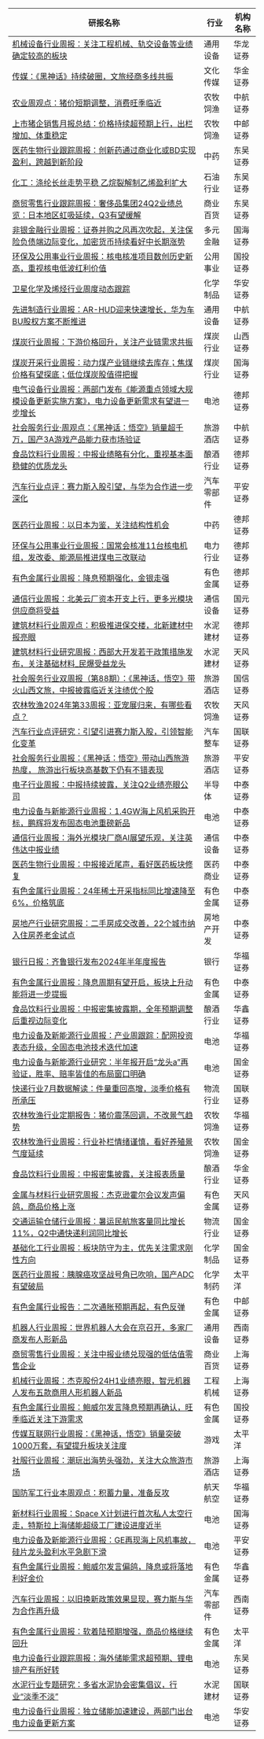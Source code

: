| 研报名称 | 行业 | 机构名称 |
|------|----------|--------------|
| [机械设备行业周报：关注工程机械、轨交设备等业绩确定较高的板块](https://pdf.dfcfw.com/pdf/H3_AP202408251639443292_1.pdf?1724657609000.pdf) | 通用设备 | 华龙证券| 
| [传媒：《黑神话》持续破圈，文旅经商多线共振](https://pdf.dfcfw.com/pdf/H3_AP202408251639444654_1.pdf?1724664269000.pdf) | 文化传媒 | 华金证券| 
| [农业周观点：猪价短期调整，消费旺季临近](https://pdf.dfcfw.com/pdf/H3_AP202408251639444703_1.pdf?1724664388000.pdf) | 农牧饲渔 | 中航证券| 
| [上市猪企销售月报总结：价格持续超预期上行，出栏增加、体重稳定](https://pdf.dfcfw.com/pdf/H3_AP202408251639444869_1.pdf?1724662576000.pdf) | 农牧饲渔 | 中邮证券| 
| [医药生物行业跟踪周报：创新药通过商业化或BD实现盈利，跨越到新阶段](https://pdf.dfcfw.com/pdf/H3_AP202408261639445261_1.pdf?1724630563000.pdf) | 中药 | 东吴证券| 
| [化工：涤纶长丝走势平稳 乙烷裂解制乙烯盈利扩大](https://pdf.dfcfw.com/pdf/H3_AP202408261639445482_1.pdf?1724667383000.pdf) | 石油行业 | 东吴证券| 
| [商贸零售行业跟踪周报：奢侈品集团24Q2业绩总览：日本地区虹吸延续，Q3有望缓解](https://pdf.dfcfw.com/pdf/H3_AP202408261639445484_1.pdf?1724639499000.pdf) | 商业百货 | 东吴证券| 
| [非银金融行业周报：证券并购之风再次吹起，关注保险负债端边际变化，加密货币持续看好中长期涨势](https://pdf.dfcfw.com/pdf/H3_AP202408261639445441_1.pdf?1724666670000.pdf) | 多元金融 | 国海证券| 
| [环保及公用事业行业周报：核电核准项目数创历史新高，重视核电低波红利价值](https://pdf.dfcfw.com/pdf/H3_AP202408261639445504_1.pdf?1724664161000.pdf) | 公用事业 | 国投证券| 
| [卫星化学及烯烃行业周度动态跟踪](https://pdf.dfcfw.com/pdf/H3_AP202408261639445529_1.pdf?1724658754000.pdf) | 化学制品 | 华安证券| 
| [先进制造行业周报：AR-HUD迎来快速增长，华为车BU股权方案不断推进](https://pdf.dfcfw.com/pdf/H3_AP202408261639445620_1.pdf?1724664595000.pdf) | 通用设备 | 中航证券| 
| [煤炭行业周报：下游价格回升，关注产业链需求共振](https://pdf.dfcfw.com/pdf/H3_AP202408251639445198_1.pdf?1724663345000.pdf) | 煤炭行业 | 山西证券| 
| [煤炭开采行业周报：动力煤产业链继续去库存；焦煤价格有望探底；低位煤炭股值得把握](https://pdf.dfcfw.com/pdf/H3_AP202408261639445451_1.pdf?1724658555000.pdf) | 煤炭行业 | 国海证券| 
| [电气设备行业周报：两部门发布《能源重点领域大规模设备更新实施方案》，电力设备更新需求有望进一步增长](https://pdf.dfcfw.com/pdf/H3_AP202408261639446000_1.pdf?1724659667000.pdf) | 电池 | 德邦证券| 
| [社会服务行业·周观点：《黑神话：悟空》销量超千万，国产3A游戏产品能力获市场验证](https://pdf.dfcfw.com/pdf/H3_AP202408261639445636_1.pdf?1724671396000.pdf) | 旅游酒店 | 中航证券| 
| [食品饮料行业周报：中报业绩略有分化，重视基本面稳健的优质龙头](https://pdf.dfcfw.com/pdf/H3_AP202408261639446027_1.pdf?1724667078000.pdf) | 酿酒行业 | 德邦证券| 
| [汽车行业点评：赛力斯入股引望，与华为合作进一步深化](https://pdf.dfcfw.com/pdf/H3_AP202408261639445736_1.pdf?1724661691000.pdf) | 汽车零部件 | 平安证券| 
| [医药行业周报：以日本为鉴，关注结构性机会](https://pdf.dfcfw.com/pdf/H3_AP202408261639446035_1.pdf?1724659774000.pdf) | 中药 | 德邦证券| 
| [环保与公用事业行业周报：国常会核准11台核电机组，发改委、能源局推进煤电三改联动](https://pdf.dfcfw.com/pdf/H3_AP202408261639446038_1.pdf?1724659843000.pdf) | 电力行业 | 德邦证券| 
| [有色金属行业周报：降息预期强化，金银走强](https://pdf.dfcfw.com/pdf/H3_AP202408261639446047_1.pdf?1724659925000.pdf) | 有色金属 | 德邦证券| 
| [通信行业周报：北美云厂资本开支上行，更多光模块供应商将受益](https://pdf.dfcfw.com/pdf/H3_AP202408261639446061_1.pdf?1724664161000.pdf) | 通信设备 | 国元证券| 
| [建筑材料行业周观点：积极推进保交楼，北新建材中报亮眼](https://pdf.dfcfw.com/pdf/H3_AP202408261639446036_1.pdf?1724659843000.pdf) | 水泥建材 | 德邦证券| 
| [建筑材料行业研究周报：西部大开发若干政策措施发布，关注基础材料_民爆受益龙头](https://pdf.dfcfw.com/pdf/H3_AP202408261639446126_1.pdf?1724660937000.pdf) | 水泥建材 | 天风证券| 
| [社会服务行业双周报（第88期）：《黑神话，悟空》带火山西文旅，中报披露临近关注绩优个股](https://pdf.dfcfw.com/pdf/H3_AP202408261639446140_1.pdf?1724661305000.pdf) | 旅游酒店 | 国信证券| 
| [农林牧渔2024年第33周报：亚宠展归来，有哪些看点？](https://pdf.dfcfw.com/pdf/H3_AP202408261639446123_1.pdf?1724672295000.pdf) | 农牧饲渔 | 天风证券| 
| [汽车行业点评研究：引望引进赛力斯入股，引领智能化变革](https://pdf.dfcfw.com/pdf/H3_AP202408261639446265_1.pdf?1724664754000.pdf) | 汽车整车 | 国联证券| 
| [社会服务行业周报：《黑神话：悟空》带动山西旅游热度， 旅游出行板块高基数下仍有不错表现](https://pdf.dfcfw.com/pdf/H3_AP202408261639446551_1.pdf?1724666886000.pdf) | 旅游酒店 | 平安证券| 
| [电子行业周报：中报持续披露，关注Q2业绩亮眼公司](https://pdf.dfcfw.com/pdf/H3_AP202408261639446626_1.pdf?1724663529000.pdf) | 半导体 | 中泰证券| 
| [电力设备与新能源行业周报：1.4GW海上风机采购开标，鹏辉将发布固态电池重磅新品](https://pdf.dfcfw.com/pdf/H3_AP202408261639446625_1.pdf?1724667710000.pdf) | 电池 | 中泰证券| 
| [通信行业周报：海外光模块厂商AI展望乐观，关注英伟达中报业绩](https://pdf.dfcfw.com/pdf/H3_AP202408261639446627_1.pdf?1724663529000.pdf) | 通信设备 | 中泰证券| 
| [医药生物行业周报：中报接近尾声，看好医药板块修复](https://pdf.dfcfw.com/pdf/H3_AP202408261639446684_1.pdf?1724666959000.pdf) | 医药商业 | 中泰证券| 
| [有色金属行业周报：24年稀土开采指标同比增速降至6%，价格筑底](https://pdf.dfcfw.com/pdf/H3_AP202408261639446685_1.pdf?1724663839000.pdf) | 有色金属 | 中泰证券| 
| [房地产行业研究周报：二手房成交改善，22个城市纳入住房养老金试点](https://pdf.dfcfw.com/pdf/H3_AP202408261639446630_1.pdf?1724669360000.pdf) | 房地产开发 | 中泰证券| 
| [银行日报：齐鲁银行发布2024年半年度报告](https://pdf.dfcfw.com/pdf/H3_AP202408261639446932_1.pdf?1724665074000.pdf) | 银行 | 华福证券| 
| [有色金属行业周报：降息周期有望开启，板块上升动能将进一步提振](https://pdf.dfcfw.com/pdf/H3_AP202408261639446689_1.pdf?1724667598000.pdf) | 有色金属 | 中泰证券| 
| [食品饮料行业周报：中报密集披露期，全年预期调整后重视边际变化](https://pdf.dfcfw.com/pdf/H3_AP202408261639446921_1.pdf?1724664864000.pdf) | 酿酒行业 | 华鑫证券| 
| [电力设备及新能源行业周报：产业周跟踪：配网投资表态升级，全固态电池技术迭代加速](https://pdf.dfcfw.com/pdf/H3_AP202408261639446937_1.pdf?1724671783000.pdf) | 电池 | 华福证券| 
| [电力设备与新能源行业研究：半年报开启“龙头a”再验证，胜率、赔率皆佳的布局窗口明确](https://pdf.dfcfw.com/pdf/H3_AP202408261639447091_1.pdf?1724671986000.pdf) | 电池 | 国金证券| 
| [快递行业7月数据解读：件量重回高增，淡季价格有所承压](https://pdf.dfcfw.com/pdf/H3_AP202408261639447261_1.pdf?1724666488000.pdf) | 物流行业 | 国联证券| 
| [农林牧渔行业定期报告：猪价震荡回调，不改景气趋势](https://pdf.dfcfw.com/pdf/H3_AP202408261639446944_1.pdf?1724665074000.pdf) | 农牧饲渔 | 华福证券| 
| [农林牧渔行业周报：行业补栏情绪谨慎，看好养殖景气度延续](https://pdf.dfcfw.com/pdf/H3_AP202408261639447449_1.pdf?1724666959000.pdf) | 农牧饲渔 | 国金证券| 
| [食品饮料行业周报：中报密集披露，关注报表质量](https://pdf.dfcfw.com/pdf/H3_AP202408261639447469_1.pdf?1724667273000.pdf) | 酿酒行业 | 华金证券| 
| [金属与材料行业研究周报：杰克逊霍尔会议发声偏鸽，商品价格上涨](https://pdf.dfcfw.com/pdf/H3_AP202408261639447488_1.pdf?1724667491000.pdf) | 有色金属 | 天风证券| 
| [交通运输仓储行业周报：暑运民航旅客量同比增长11%，Q2中通快递利润同比增长](https://pdf.dfcfw.com/pdf/H3_AP202408261639447517_1.pdf?1724668042000.pdf) | 物流行业 | 国金证券| 
| [基础化工行业周报：板块防守为主，优先关注需求刚性方向](https://pdf.dfcfw.com/pdf/H3_AP202408261639447498_1.pdf?1724667710000.pdf) | 化学制品 | 国金证券| 
| [医药行业周报：胰腺癌攻坚战号角已吹响，国产ADC有望破局](https://pdf.dfcfw.com/pdf/H3_AP202408261639447518_1.pdf?1724668042000.pdf) | 化学制药 | 太平洋| 
| [有色金属行业报告：二次通胀预期再起，有色反弹](https://pdf.dfcfw.com/pdf/H3_AP202408261639447662_1.pdf?1724668464000.pdf) | 有色金属 | 中邮证券| 
| [机器人行业周报：世界机器人大会在京召开，多家厂商发布人形新品](https://pdf.dfcfw.com/pdf/H3_AP202408261639447674_1.pdf?1724668655000.pdf) | 通用设备 | 西南证券| 
| [商贸零售行业周报：关注中报业绩兑现强的低估值零售企业](https://pdf.dfcfw.com/pdf/H3_AP202408261639447751_1.pdf?1724669519000.pdf) | 商业百货 | 上海证券| 
| [机械行业周报：杰克股份24H1业绩亮眼，智元机器人发布五款商用人形机器人新品](https://pdf.dfcfw.com/pdf/H3_AP202408261639447753_1.pdf?1724669519000.pdf) | 工程机械 | 上海证券| 
| [有色金属行业周报：鲍威尔发言降息预期再确认，旺季临近关注下游需求](https://pdf.dfcfw.com/pdf/H3_AP202408261639447694_1.pdf?1724668858000.pdf) | 有色金属 | 国投证券| 
| [传媒互联网行业周报：《黑神话，悟空》销量突破1000万套，有望提升板块关注度](https://pdf.dfcfw.com/pdf/H3_AP202408261639447998_1.pdf?1724670681000.pdf) | 游戏 | 太平洋| 
| [社服行业周报：潮玩出海势头强劲，关注大众旅游市场](https://pdf.dfcfw.com/pdf/H3_AP202408261639447757_1.pdf?1724669519000.pdf) | 旅游酒店 | 上海证券| 
| [国防军工行业本周观点：积蓄力量，准备反攻](https://pdf.dfcfw.com/pdf/H3_AP202408261639448020_1.pdf?1724670870000.pdf) | 航天航空 | 华福证券| 
| [新材料行业周报：Space X计划进行首次私人太空行走，特斯拉上海储能超级工厂建设进度近半](https://pdf.dfcfw.com/pdf/H3_AP202408261639447964_1.pdf?1724670373000.pdf) | 电池 | 国海证券| 
| [电力设备及新能源行业周报：GE再现海上风机事故，硅片龙头盈利水平急剧下滑](https://pdf.dfcfw.com/pdf/H3_AP202408261639448129_1.pdf?1724671783000.pdf) | 电池 | 平安证券| 
| [有色金属行业周报：鲍威尔发言偏鸽，降息或将落地利好金价](https://pdf.dfcfw.com/pdf/H3_AP202408261639448285_1.pdf?1724672376000.pdf) | 有色金属 | 华鑫证券| 
| [汽车行业周报：以旧换新政策效果显现，赛力斯与华为合作再升级](https://pdf.dfcfw.com/pdf/H3_AP202408261639448498_1.pdf?1724673703000.pdf) | 汽车零部件 | 西南证券| 
| [有色金属行业周报：软着陆预期增强，商品价格继续回升](https://pdf.dfcfw.com/pdf/H3_AP202408261639448296_1.pdf?1724672493000.pdf) | 有色金属 | 太平洋| 
| [电力设备行业跟踪周报：海外储能需求超预期、锂电排产有所好转](https://pdf.dfcfw.com/pdf/H3_AP202408261639448486_1.pdf?1724673508000.pdf) | 电池 | 东吴证券| 
| [水泥行业专题研究：多省水泥协会密集倡议，行业“淡季不淡”](https://pdf.dfcfw.com/pdf/H3_AP202408261639446143_1.pdf?1724664065000.pdf) | 水泥建材 | 国联证券| 
| [电力设备行业周报：独立储能加速建设，两部门出台电力设备更新方案](https://pdf.dfcfw.com/pdf/H3_AP202408261639448550_1.pdf?1724674007000.pdf) | 电池 | 华安证券| 
